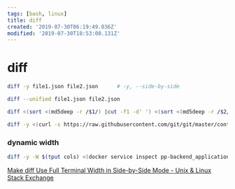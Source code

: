 ```yaml
---
tags: [bash, linux]
title: diff
created: '2019-07-30T06:19:49.036Z'
modified: '2019-07-30T18:53:00.131Z'
---
```


# diff
```sh
diff -y file1.json file2.json      # -y, --side-by-side

diff --unified file1.json file2.json
```

```sh
diff <(sort <(md5deep -r /$1/) |cut -f1 -d' ') <(sort <(md5deep -r /$2/) |cut -f1 -d' ')

diff -y <(curl -s https://raw.githubusercontent.com/git/git/master/contrib/completion/git-completion.bash) <(cat `brew --prefix`/etc/bash_completion.d/git-completion.bash)
```


### dynamic width
```sh
diff -y -W $(tput cols) <(docker service inspect pp-backend_application) <(docker service inspect presseportal-backend_application)
```
[Make diff Use Full Terminal Width in Side-by-Side Mode - Unix & Linux Stack Exchange](https://unix.stackexchange.com/a/9303)
